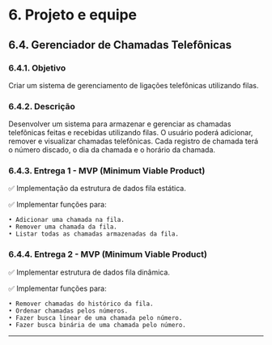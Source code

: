 # 6. Projeto e equipe
## 6.4. Gerenciador de Chamadas Telefônicas
### 6.4.1. Objetivo
Criar um sistema de gerenciamento de ligações telefônicas utilizando filas.

### 6.4.2. Descrição
Desenvolver um sistema para armazenar e gerenciar as chamadas telefônicas feitas e recebidas utilizando filas. O usuário poderá adicionar, remover e visualizar chamadas telefônicas. Cada registro de chamada terá o número discado, o dia da chamada e o horário da chamada.

### 6.4.3. Entrega 1 - MVP (Minimum Viable Product)
✅ Implementação da estrutura de dados fila estática.

✅ Implementar funções para:

    • Adicionar uma chamada na fila.
    • Remover uma chamada da fila.
    • Listar todas as chamadas armazenadas da fila.

### 6.4.4. Entrega 2 - MVP (Minimum Viable Product)
✅ Implementar estrutura de dados fila dinâmica.

✅ Implementar funções para:

    • Remover chamadas do histórico da fila.
    • Ordenar chamadas pelos números.
    • Fazer busca linear de uma chamada pelo número.
    • Fazer busca binária de uma chamada pelo número.

---
